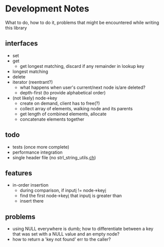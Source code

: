 # Development Notes #
What to do, how to do it, problems that might be encountered while writing this library

## interfaces ##
  * set
  * get
    * get longest matching, discard if any remainder in lookup key
  * longest matching
  * delete
  * iterator (reentrant?)
    * what happens when user's current/next node is/are deleted?
    * depth-first (to provide alphabetical order)
  * (not likely) node->key
    * create on demand, client has to free(?)
    * collect array of elements, walking node and its parents
    * get length of combined elements, allocate
    * concatenate elements together

## todo ##
  * tests (once more complete)
  * performance integration
  * single header file (no strl\_string\_utils.[ch](ch.md))

## features ##
  * in-order insertion
    * during comparison, if input[i](i.md) != node->key[i](i.md)
    * find the first node->key[i](i.md) that input[i](i.md) is greater than
    * insert there

## problems ##
  * using NULL everywhere is dumb; how to differentiate between a key that was set with a NULL value and an empty node?
  * how to return a 'key not found' err to the caller?